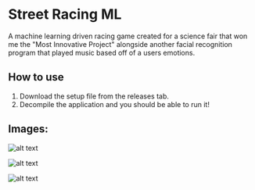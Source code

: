 # Street Racing ML
A machine learning driven racing game created for a science fair that won me the "Most Innovative Project" alongside another facial recognition program that played music based off of a users emotions.

##  How to use
1. Download the setup file from the releases tab.
3. Decompile the application and you should be able to run it!

## Images:
![alt text](https://github.com/sw1pe/Street-Racing-ML/blob/master/Images/Capture.JPG)

![alt text](https://github.com/sw1pe/Street-Racing-ML/blob/master/Images/mlStreetRacing.jpg)

![alt text](https://github.com/sw1pe/Street-Racing-ML/blob/master/Images/Capture2.JPG)
